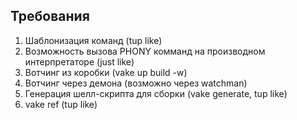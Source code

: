 ## Требования

1. Шаблонизация команд (tup like)
1. Возможность вызова PHONY комманд на производном интерпретаторе (just like)
1. Вотчинг из коробки (vake up build -w)
1. Вотчинг через демона (возможно через watchman)
1. Генерация шелл-скрипта для сборки (vake generate, tup like)
1. vake ref (tup like)
